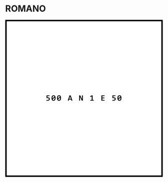 # ROMANO

![](https://github.com/DanielBrito/no-ritmo-de-algo/blob/master/PoemasVisuais/img/romano.jpg)
